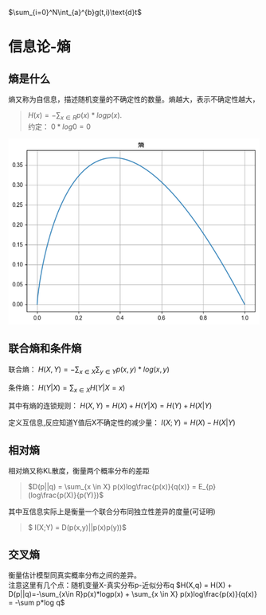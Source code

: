 $\sum_{i=0}^N\int_{a}^{b}g(t,i)\text{d}t$
# 信息论-熵
## 熵是什么
熵又称为自信息，描述随机变量的不确定性的数量。熵越大，表示不确定性越大，
> $H(x) = -\sum_{x\in R}p(x)*logp(x)$.  
> 约定： $0*log0=0$   

![熵](img/entropy.png)
## 联合熵和条件熵
联合熵：
$H(X,Y) = -\sum_{x \in X}\sum_{y \in Y}p(x,y)*log(x,y)$

条件熵：
$H(Y|X) = \sum_{x \in X}H(Y|X=x)$

其中有熵的连锁规则：
$H(X,Y) = H(X) + H(Y|X) = H(Y)+H(X|Y)$

定义互信息,反应知道Y值后X不确定性的减少量：
$I(X;Y) = H(X) - H(X|Y)$
## 相对熵
相对熵又称KL散度，衡量两个概率分布的差距
> $D(p||q) = \sum_{x \in X} p(x)log\frac{p(x)}{q(x)} = E_{p}(log\frac{p(X)}{p(Y)})$

其中互信息实际上是衡量一个联合分布同独立性差异的度量(可证明)
> $ I(X;Y) = D(p(x,y)||p(x)p(y))$

## 交叉熵
衡量估计模型同真实概率分布之间的差异。   
注意这里有几个点：随机变量X-真实分布p-近似分布q
$H(X,q) = H(X) + D(p||q)=-\sum_{x\in R}p(x)*logp(x) + \sum_{x \in X} p(x)log\frac{p(x)}{q(x)} = -\sum p*log q$





